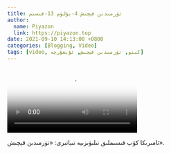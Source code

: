 ```yaml
---
title: تۈرمىدىن قېچىش 4-بۆلۈم 13-قىسىم
author:
  name: Piyazon
  link: https://piyazon.top
date: 2021-09-10 14:13:00 +0800
categories: [Blogging, Video]
tags: [video, كىنو, تۈرمىدىن قېچىش, ئۇيغۇرچە]
---
```


<style>
@import url(/assets/css/uyghur.css);
</style>

<video id="player" class="weixin_video" playsinline controls poster="https://gitlab.com/Alimjoo/cdn_img/-/raw/main/movie/pb/pb4.jpg"
  wxv="wxv_2183300606629642243" src="">

  <track kind="captions" label="English&Chinese" src="https://piyazon.top/storage/assets/subtitles/pb/s04e13.vtt" srclang="en&zh-CN"   />
</video>

ئامىرىكا كۆپ قىسىملىق تىلىۋىزىيە تىياتىرى: «تۈرمىدىن قېچىش».

